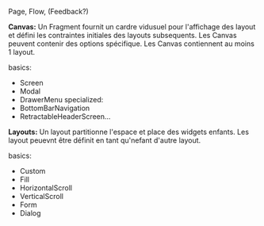 Page, Flow, (Feedback?)

**Canvas:**
Un Fragment fournit un cardre vidusuel pour l'affichage des layout et défini les contraintes initiales des layouts subsequents.
Les Canvas peuvent contenir des options spécifique.
Les Canvas contiennent au moins 1 layout.

basics:
  - Screen
  - Modal
  - DrawerMenu
specialized:
  - BottomBarNavigation
  - RetractableHeaderScreen...

**Layouts:**
Un layout partitionne l'espace et place des widgets enfants.
Les layout peuevnt être définit en tant qu'nefant d'autre layout.

basics:
  - Custom
  - Fill
  - HorizontalScroll
  - VerticalScroll
  - Form
  - Dialog